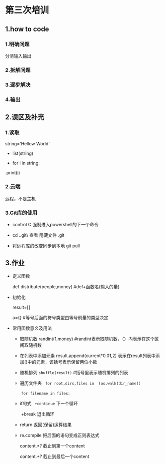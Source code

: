 # 第三次培训

## 1.how to code

### 1.明确问题   

分清输入输出

### 2.拆解问题

### 3.逐步解决

### 4.输出

## 2.误区及补充

### 1.读取

string='Hellow World'

- list(string)

- for i in string:

​              print(i)

### 2.云端

远程，不是主机

### 3.Git库的使用

- control C    强制进入powershell的下一个命令

- cd .\.git\       查看   隐藏文件  .git

- 将远程库的改变同步到本地     git pull

  

  

## 3.作业

- 定义函数

  def distribute(people,money)   #def+函数名(输入的量)

- 初始化

  result=[]

  a={}          #等号后面的符号类型由等号前量的类型决定

- 常用函数意义及用法

  - 取随机数    randint(1,money)    #randint表示取随机数，（）内表示在这个区间取随机数

  - 在列表中添加元素     result.append(current*0.01,2)    表示在result列表中添加()中的元素，该括号表示保留两位小数

  - 随机排列    `shuffle(result)`        #括号里表示随机排列的列表

  - 遍历文件夹         ` for root,dirs,files in  (os.walk(dir_name))`

    ​                                `for filename in files:`

  - if句式         ` +continue`  下一个循环

    ​                    +break        退出循环

  - return     返回(保留)运算结果

  - re.compile     把后面的语句变成正则表达式

    content.*?    截止到第一个content

    content.+?    截止到最后一个content

    

